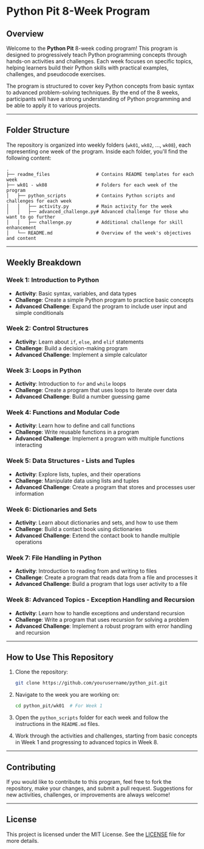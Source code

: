 
# Python Pit 8-Week Program

## Overview

Welcome to the **Python Pit** 8-week coding program! This program is designed to progressively teach Python programming concepts through hands-on activities and challenges. Each week focuses on specific topics, helping learners build their Python skills with practical examples, challenges, and pseudocode exercises.

The program is structured to cover key Python concepts from basic syntax to advanced problem-solving techniques. By the end of the 8 weeks, participants will have a strong understanding of Python programming and be able to apply it to various projects.

---

## Folder Structure

The repository is organized into weekly folders (`wk01`, `wk02`, ..., `wk08`), each representing one week of the program. Inside each folder, you'll find the following content:

```
.
├── readme_files                 # Contains README templates for each week
├── wk01 - wk08                  # Folders for each week of the program
│   ├── python_scripts           # Contains Python scripts and challenges for each week
│   │   ├── activity.py          # Main activity for the week
│   │   ├── advanced_challenge.py# Advanced challenge for those who want to go further
│   │   ├── challenge.py         # Additional challenge for skill enhancement
│   └── README.md                # Overview of the week's objectives and content
```

---

## Weekly Breakdown

### Week 1: Introduction to Python
- **Activity**: Basic syntax, variables, and data types
- **Challenge**: Create a simple Python program to practice basic concepts
- **Advanced Challenge**: Expand the program to include user input and simple conditionals

### Week 2: Control Structures
- **Activity**: Learn about `if`, `else`, and `elif` statements
- **Challenge**: Build a decision-making program
- **Advanced Challenge**: Implement a simple calculator

### Week 3: Loops in Python
- **Activity**: Introduction to `for` and `while` loops
- **Challenge**: Create a program that uses loops to iterate over data
- **Advanced Challenge**: Build a number guessing game

### Week 4: Functions and Modular Code
- **Activity**: Learn how to define and call functions
- **Challenge**: Write reusable functions in a program
- **Advanced Challenge**: Implement a program with multiple functions interacting

### Week 5: Data Structures - Lists and Tuples
- **Activity**: Explore lists, tuples, and their operations
- **Challenge**: Manipulate data using lists and tuples
- **Advanced Challenge**: Create a program that stores and processes user information

### Week 6: Dictionaries and Sets
- **Activity**: Learn about dictionaries and sets, and how to use them
- **Challenge**: Build a contact book using dictionaries
- **Advanced Challenge**: Extend the contact book to handle multiple operations

### Week 7: File Handling in Python
- **Activity**: Introduction to reading from and writing to files
- **Challenge**: Create a program that reads data from a file and processes it
- **Advanced Challenge**: Build a program that logs user activity to a file

### Week 8: Advanced Topics - Exception Handling and Recursion
- **Activity**: Learn how to handle exceptions and understand recursion
- **Challenge**: Write a program that uses recursion for solving a problem
- **Advanced Challenge**: Implement a robust program with error handling and recursion

---

## How to Use This Repository

1. Clone the repository:
   ```bash
   git clone https://github.com/yourusername/python_pit.git
   ```

2. Navigate to the week you are working on:
   ```bash
   cd python_pit/wk01  # For Week 1
   ```

3. Open the `python_scripts` folder for each week and follow the instructions in the `README.md` files.

4. Work through the activities and challenges, starting from basic concepts in Week 1 and progressing to advanced topics in Week 8.

---

## Contributing

If you would like to contribute to this program, feel free to fork the repository, make your changes, and submit a pull request. Suggestions for new activities, challenges, or improvements are always welcome!

---

## License

This project is licensed under the MIT License. See the [LICENSE](LICENSE) file for more details.
